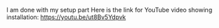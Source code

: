 I am done with my setup part 
Here is the link for YouTube video showing installation: https://youtu.be/ut8Bv5Ydpvk